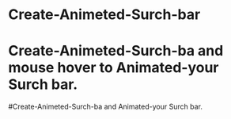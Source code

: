 # Create-Animeted-Surch-bar
# Create-Animeted-Surch-ba and mouse hover to Animated-your Surch bar.
#Create-Animeted-Surch-ba and  Animated-your Surch bar.

 
